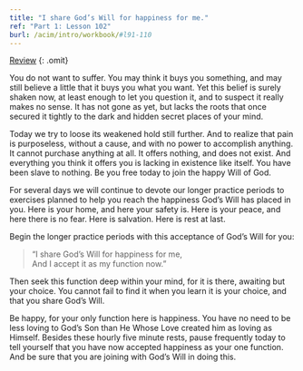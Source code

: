 ```yaml
---
title: "I share God’s Will for happiness for me."
ref: "Part 1: Lesson 102"
burl: /acim/intro/workbook/#l91-110
---
```


<a class="hide-review" href="/acim/workbook/l116/#l102">Review</a>
{: .omit}

You do not want to suffer. You may think it buys you something, and may
still believe a little that it buys you what you want. Yet this belief is
surely shaken now, at least enough to let you question it, and to
suspect it really makes no sense. It has not gone as yet, but lacks the
roots that once secured it tightly to the dark and hidden secret places
of your mind.

Today we try to loose its weakened hold still further. And to realize
that pain is purposeless, without a cause, and with no power to
accomplish anything. It cannot purchase anything at all. It offers
nothing, and does not exist. And everything you think it offers you is
lacking in existence like itself. You have been slave to nothing. Be you
free today to join the happy Will of God.

For several days we will continue to devote our longer practice periods
to exercises planned to help you reach the happiness God’s Will has
placed in you. Here is your home, and here your safety is. Here is your
peace, and here there is no fear. Here is salvation. Here is rest at
last.

Begin the longer practice periods with this acceptance of God’s Will for
you:

> “I share God’s Will for happiness for me,<br/>
> And I accept it as my function now.”

Then seek this function deep within your mind, for it is there, awaiting
but your choice. You cannot fail to find it when you learn it is your
choice, and that you share God’s Will.

Be happy, for your only function here is happiness. You have no need to
be less loving to God’s Son than He Whose Love created him as loving as
Himself. Besides these hourly five minute rests, pause frequently today
to tell yourself that you have now accepted happiness as your one
function. And be sure that you are joining with God’s Will in doing
this.

